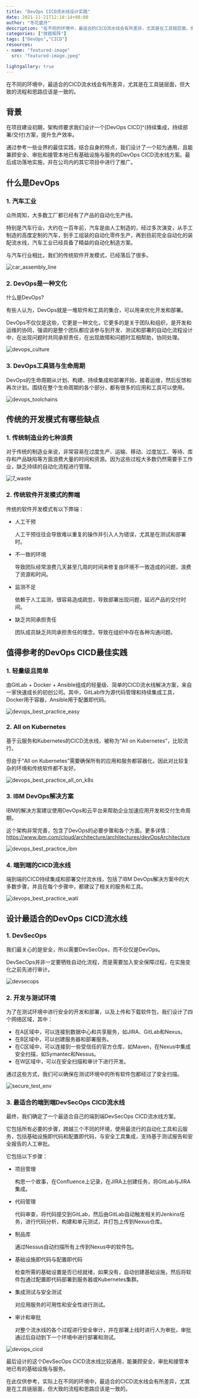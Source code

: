 ```yaml
---
title: "DevOps CICD流水线设计实践"
date: 2021-11-21T12:18:14+08:00
author: "冬花盛开"
description: "在不同的环境中，最适合的CICD流水线会有所差异，尤其是在工具链层面，但大致的流程和思路应该是一致的。"
categories: ["技能矩阵"]
tags: ["DevOps","CICD"]
resources:
- name: "featured-image"
  src: "featured-image.jpeg"

lightgallery: true
---
```


在不同的环境中，最适合的CICD流水线会有所差异，尤其是在工具链层面，但大致的流程和思路应该是一致的。

<!--more-->

## 背景

在项目建设初期，架构师要求我们设计一个[DevOps CICD]^(持续集成，持续部署/交付)方案，提升生产效率。

通过参考一些业界的最佳实践，结合自身的特点，我们设计了一个较为通用，且能兼顾安全、审批和接管本地已有基础设施与服务的DevOps CICD流水线方案。最后成功落地实施，并在公司内的其它项目中进行了推广。

## 什么是DevOps

### 1. 汽车工业

众所周知，大多数工厂都已经有了产品的自动化生产线。

特别是汽车行业，大约在一百年前，汽车是由人工制造的，经过多次演变，从手工制造的高度定制的汽车，到手工组装的自动化零件生产，再到目前完全自动化的装配流水线，汽车工业已经具备了精益的自动化制造方案。

与汽车行业相比，我们的传统软件开发模式，已经落后了很多。

![car_assembly_line](car_assembly_line.jpg)

### 2. DevOps是一种文化

什么是DevOps?

有些人认为，DevOps就是一堆软件和工具的集合，可以用来优化开发和部署。

DevOps不仅仅是这些，它更是一种文化，它更多的是关于团队和组织，是开发和运维的协同，强调的是整个团队都应该参与到开发、测试和部署的自动化流程设计中，在出现问题时共同承担责任，在出现故障和问题时互相帮助，协同处理。

![devops_culture](devops_culture.jpeg)

### 3. DevOps工具链与生命周期

DevOps的生命周期从计划、构建、持续集成和部署开始，接着运维，然后反馈和再次计划。围绕在整个生命周期的各个部分，都有很多的应用和工具可以使用。

![devops_toolchains](devops_toolchains.jpeg)

## 传统的开发模式有哪些缺点

### 1. 传统制造业的七种浪费

对于传统的制造业来说，非常容易在过度生产、运输、移动、过度加工、等待、库存和产品缺陷等方面浪费大量的时间和资源。因为这些过程大多数仍然需要手工作业，缺乏持续的自动化流程进行管理。

![7_waste](7_waste.jpeg)

### 2. 传统软件开发模式的弊端

传统的软件开发模式有以下弊端：

+ 人工干预

  人工干预往往会导致难以重复的操作并引入人为错误，尤其是在测试和部署时。

+ 不一致的环境
  
  导致团队经常浪费几天甚至几周的时间来修复由环境不一致造成的问题，浪费了资源和时间。

+ 监测不足
  
  依赖于人工监测，很容易造成疏忽，导致部署出现问题，延迟产品的交付时间。

+ 缺乏共同承担责任
  
  团队成员缺乏共同承担责任的理念，导致在组织中存在各种沟通问题。

## 值得参考的DevOps CICD最佳实践

### 1. 轻量级且简单

由GitLab + Docker + Ansible组成的轻量级、简单的CICD流水线解决方案，来自一家快速成长的初创公司。其中，GitLab作为源代码管理和持续集成工具，Docker用于容器，Ansible用于配置即代码。

![devops_best_practice_easy](devops_bp_easy.jpeg)

### 2. All on Kubernetes

基于云服务和Kubernetes的CICD流水线，被称为“All on Kubernetes”，比较流行。

但由于“All on Kubernetes”需要确保所有的应用和服务都容器化，因此对比较复杂的环境和传统软件都不友好。

![devops_best_practice_all_on_k8s](devops_bp_k8s.jpeg)

### 3. IBM DevOps解决方案

IBM的解决方案建议使用DevOps和云平台来帮助企业加速应用开发和交付生命周期。

这个架构非常完善，包含了DevOps的必要步骤和各个方面。更多详情： https://www.ibm.com/cloud/architecture/architectures/devOpsArchitecture

![devops_best_practice_ibm](devops_bp_ibm.jpeg)

### 4. 端到端的CICD流水线

端到端的CICD持续集成和部署交付流水线，包括了IBM DevOps解决方案中的大多数步骤，并且在每个步骤中，都建议了相关的服务和工具。

![devops_best_practice_wati](devops_bp_wati.jpeg)

## 设计最适合的DevOps CICD流水线

### 1. DevSecOps

我们最关心的是安全，所以需要DevSecOps，而不仅仅是DevOps。

DevSecOps并非一定要牺牲自动化流程，而是需要加入安全保障过程，在实施变化之前先进行审计。

![devsecops](devsecops.jpeg)

### 2. 开发与测试环境

为了在测试环境中进行安全的开发和部署，以及上传和下载软件包，我们设计了四个网络区域，其中：

+ 在A区域中，可以连接到数据中心和共享服务，如JIRA、GitLab和Nexus。
+ 在B区域中，可以创建服务器和部署服务。
+ 在C区域中，可以连接到一些受信任的官方仓库，如Maven，在Nexus中集成安全扫描，如Symantec和Nessus。
+ 在W区域中，可以在安全扫描和审计下进行开发。

通过这些方式，我们可以确保在测试环境中的所有软件包都经过了安全扫描。

![secure_test_env](secure_test_env.jpeg)

### 3. 最适合的端到端DevSecOps CICD流水线

最终，我们确定了一个最适合自己的端到端DevSecOps CICD流水线方案。

它包括所有必要的步骤，跨越三个不同的环境，使用最流行的自动化工具和云服务，包括基础设施即代码和配置即代码，与安全工具集成，支持基于测试报告和安全报告的人工审批。

它包括以下步骤：

+ 项目管理

  构思一个故事，在Confluence上记录，在JIRA上创建任务，将GitLab与JIRA集成。

+ 代码管理
  
  代码审查，将代码提交到GitLab，然后由GitLab自动触发相关的Jenkins任务，进行代码分析，构建和单元测试，并打包上传到Nexus仓库。

+ 制品库
  
  通过Nessus自动扫描所有上传到Nexus中的软件包。

+ 基础设施即代码与配置即代码

  检查所需的基础设置是否已经就绪，如果没有，自动创建基础设施，然后将软件包通过配置即代码部署到服务器或Kubernetes集群。

+ 集成测试与安全测试

  对应用服务的可用性和安全性进行测试。

+ 审计和审批
  
  对整个流水线的各个过程进行安全审计，并在部署上线时进行人为审批，审批通过后自动到下一个环境中进行部署和测试。

![devops_cicd](devops_cicd.jpeg)

最后设计的这个DevSecOps CICD流水线比较通用，能兼顾安全，审批和接管本地已有的基础设施与服务。

在此仅供参考，实际上在不同的环境中，最适合的CICD流水线会有所差异，尤其是在工具链层面，但大致的流程和思路应该是一致的。

